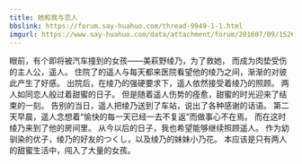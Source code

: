 ```yaml
---
title: 她和我与恋人
bbslink: https://forum.say-huahuo.com/thread-9949-1-1.html
imgurl: https://www.say-huahuo.com/data/attachment/forum/201607/09/152654y3b3ohasnsgu8o4j.jpg
---
```


眼前，有个即将被汽车撞到的女孩——美萩野绫乃，为了救她，
而成为肉垫受伤的主人公，遥人。
住院了的遥人与每天都来医院看望他的绫乃之间，渐渐的对彼此产生了好感。
出院后，在绫乃的强硬要求下，遥人依然接受着绫乃的照顾。
两人如同恋人般过着甜蜜的日子。
但是随着遥人伤势的痊愈，甜蜜的时光迎来了结束的一刻。
告别的当日，遥人把绫乃送到了车站，说出了各种感谢的话语。
第二天早晨，遥人念想着“愉快的每一天已经一去不复返”而做事心不在焉。
而在这时绫乃来到了他的房间里。
从今以后的日子，我也希望能够继续照顾遥人。
作为幼驯染的优子，绫乃的好友的つくし，以及绫乃的妹妹小乃花。
本应该是只有两人的甜蜜生活中，闯入了大量的女孩。<!--more-->

